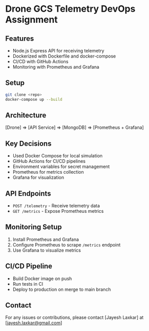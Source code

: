 
# Drone GCS Telemetry DevOps Assignment

## Features
- Node.js Express API for receiving telemetry
- Dockerized with Dockerfile and docker-compose
- CI/CD with GitHub Actions
- Monitoring with Prometheus and Grafana

## Setup

```bash
git clone <repo>
docker-compose up --build
```

## Architecture

[Drone] => [API Service] => [MongoDB]
                        => [Prometheus + Grafana]
            

## Key Decisions
- Used Docker Compose for local simulation
- GitHub Actions for CI/CD pipelines
- Environment variables for secret management
- Prometheus for metrics collection
- Grafana for visualization

## API Endpoints
- `POST /telemetry` - Receive telemetry data
- `GET /metrics` - Expose Prometheus metrics

## Monitoring Setup
1. Install Prometheus and Grafana
2. Configure Prometheus to scrape `/metrics` endpoint
3. Use Grafana to visualize metrics

## CI/CD Pipeline
- Build Docker image on push
- Run tests in CI
- Deploy to production on merge to main branch

## Contact
For any issues or contributions, please contact [Jayesh Laxkar] at [jayesh.laxkar@gmail.com]

